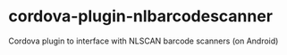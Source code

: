 # cordova-plugin-nlbarcodescanner
Cordova plugin to interface with NLSCAN barcode scanners (on Android)
